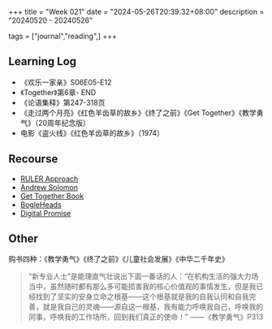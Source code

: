 +++
title = "Week 021"
date = "2024-05-26T20:39:32+08:00"
description = "20240520 - 20240526"

tags = ["journal","reading",]
+++

## Learning Log

* 《欢乐一家亲》S06E05-E12
* 《Together》第6章- END
* 《论语集释》第247-318页
* 《走过两个月亮》《红色羊齿草的故乡》《终了之前》《Get Together》《教学勇气》（20周年纪念版）
* 电影《盗火线》《红色羊齿草的故乡》（1974）

## Recourse

* [RULER Approach](https://www.rulerapproach.org)
* [Andrew Solomon](https://www.ted.com/speakers/andrew_solomon)
* [Get Together Book](https://gettogether.world)
* [BogleHeads](https://www.bogleheads.org)
* [Digital Promise](https://digitalpromise.org/)

## Other

购书四种：《教学勇气》《终了之前》《儿童社会发展》《中华二千年史》

>“新专业人士”是能理直气壮说出下面一番话的人：“在机构生活的强大力场当中，虽然随时都有那么多可能损害我的核心价值观的事情发生，但是我已经找到了坚实的安身立命之根基——这个根基就是我的自我认同和自我完善，就是我自己的灵魂——源自这一根基，我有能力呼唤我自己，呼唤我的同事，呼唤我的工作场所，回到我们真正的使命！”
>——《教学勇气》P313


